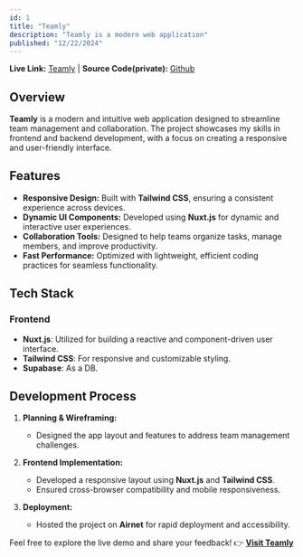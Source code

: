 ```yaml
---
id: 1
title: "Teamly"
description: "Teamly is a modern web application"
published: "12/22/2024"
---
```


**Live Link:** [Teamly](https://teamly.uz/) |
**Source Code(private):** [Github](https://github.com/akramjonnuriddinov/)

## Overview

**Teamly** is a modern and intuitive web application designed to streamline team management and collaboration. The project showcases my skills in frontend and backend development, with a focus on creating a responsive and user-friendly interface.

## Features

- **Responsive Design:** Built with **Tailwind CSS**, ensuring a consistent experience across devices.
- **Dynamic UI Components:** Developed using **Nuxt.js** for dynamic and interactive user experiences.
- **Collaboration Tools:** Designed to help teams organize tasks, manage members, and improve productivity.
- **Fast Performance:** Optimized with lightweight, efficient coding practices for seamless functionality.

## Tech Stack

### Frontend

- **Nuxt.js**: Utilized for building a reactive and component-driven user interface.
- **Tailwind CSS**: For responsive and customizable styling.
- **Supabase**: As a DB.

## Development Process

1. **Planning & Wireframing:**

   - Designed the app layout and features to address team management challenges.

2. **Frontend Implementation:**

   - Developed a responsive layout using **Nuxt.js** and **Tailwind CSS**.
   - Ensured cross-browser compatibility and mobile responsiveness.

3. **Deployment:**
   - Hosted the project on **Airnet** for rapid deployment and accessibility.

Feel free to explore the live demo and share your feedback!
👉 **[Visit Teamly](https://teamly.uz/)**
